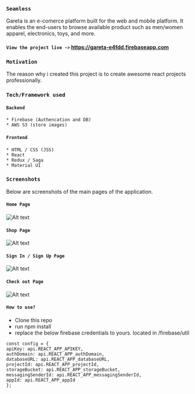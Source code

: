 ### `Seamless`

Gareta is an e-comerce platform built for the web and mobile platform. It enables the end-users to browse available product such as men/women apparel, electronics, toys, and more.

#### `View the project live ->` https://gareta-e4fdd.firebaseapp.com

### `Motivation`

The reason why i created this project is to create awesome react projects professionally.

### `Tech/Framework used`

#### `Backend`

    * Firebase (Authencation and DB)
    * AWS S3 (store images)

#### `Frontend`

    * HTML / CSS (JSS)
    * React
    * Redux / Saga
    * Material UI

### `Screenshots`

Below are screenshots of the main pages of the application.

#### `Home Page`

![Alt text](https://gareta.s3-us-west-1.amazonaws.com/github/homepage2.jpg 'Homepage')

#### `Shop Page`

![Alt text](https://gareta.s3-us-west-1.amazonaws.com/github/shop.jpg 'ShopPage')

#### `Sign In / Sign Up Page`

![Alt text](https://gareta.s3-us-west-1.amazonaws.com/github/SignInUp.jpg 'Sign In/Up')

#### `Check out Page`

![Alt text](https://gareta.s3-us-west-1.amazonaws.com/github/Checkout.jpg 'Checkout Page')

#### `How to use?`

- Clone this repo
- run npm install
- replace the below firebase credentials to yours. located in /firebase/util

```
const config = {
apiKey: api.REACT_APP_APIKEY,
authDomain: api.REACT_APP_authDomain,
databaseURL: api.REACT_APP_databaseURL,
projectId: api.REACT_APP_projectId,
storageBucket: api.REACT_APP_storageBucket,
messagingSenderId: api.REACT_APP_messagingSenderId,
appId: api.REACT_APP_appId
};
```
